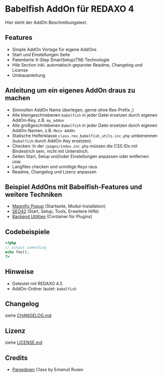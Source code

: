 Babelfish AddOn für REDAXO 4
============================

Hier steht der AddOn Beschreibungstext.

Features
--------

* Simple AddOn Vorlage für eigene AddOns
* Start und Einstellungen Seite
* Patentierte X-Step SmartSetup(TM) Technologie
* Hile Section inkl. automatisch geparster Readme, Changelog und License
* Umbauanleitung

Anleitung um ein eigenes AddOn draus zu machen
----------------------------------------------

* Sinnvollen AddOn Name überlegen, gerne ohne Rex-Prefix ;)
* Alle kleingeschriebenen `babelfish` in jeder Datei ersetzen durch eigenen AddOn-Key, z.B. `my_addon`
* Alle großgeschriebenen `Babelfish` in jeder Datei  ersetzen durch eigenen AddOn-Namen, z.B. `Mein AddOn`
* Statische Helferklasse `class.rex_babelfish_utils.inc.php` umbenennen (`babelfish` durch AddOn-Key ersetzen).
* Checken: In der `/pages/index.inc.php` müssen die CSS IDs mit Bindestrich sein, nicht mit Unterstrich.
* Seiten Start, Setup und/oder Einstellungen anpassen oder entfernen usw.
* Langfiles checken und unnötige Keys raus
* Readme, Changelog und Lizenz anpassen

Beispiel AddOns mit Babelfish-Features und weitere Techniken
------------------------------------------------------------

* [Magnific Popup](https://github.com/RexDude/magnific_popup) (Startseite, Modul-Installation)
* [SEO42](https://github.com/RexDude/seo42) (Start, Setup, Tools, Erweitere Hilfe)
* [Backend Utilities](https://github.com/RexDude/be_utilities) (Container für Plugins)

Codebeispiele
-------------

```php
<?php
// output something
echo foo();
?>
```

Hinweise
--------

* Getestet mit REDAXO 4.5
* AddOn-Ordner lautet: `babelfish`

Changelog
---------

siehe [CHANGELOG.md](CHANGELOG.md)

Lizenz
------

siehe [LICENSE.md](LICENSE.md)

Credits
-------

* [Parsedown](http://parsedown.org/) Class by Emanuil Rusev
